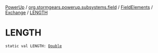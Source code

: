 [PowerUp](../../../index.md) / [org.stormgears.powerup.subsystems.field](../../index.md) / [FieldElements](../index.md) / [Exchange](index.md) / [LENGTH](./-l-e-n-g-t-h.md)

# LENGTH

`static val LENGTH: `[`Double`](https://kotlinlang.org/api/latest/jvm/stdlib/kotlin/-double/index.html)